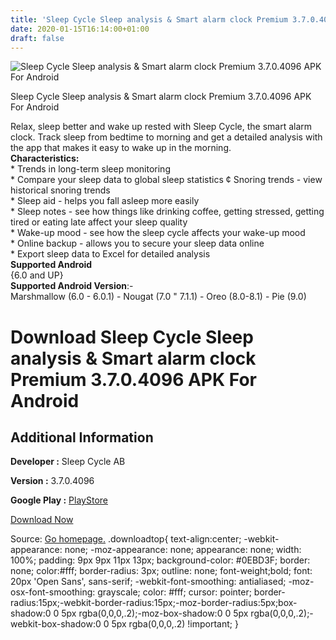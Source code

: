 ```yaml
---
title: 'Sleep Cycle Sleep analysis & Smart alarm clock Premium 3.7.0.4096 APK For Android'
date: 2020-01-15T16:14:00+01:00
draft: false
---
```


![Sleep Cycle Sleep analysis & Smart alarm clock Premium 3.7.0.4096 APK For Android](https://i1.wp.com/apkhome.net/wp-content/uploads/2020/01/Sleep-Cycle-Sleep-analysis-Smart-alarm-clock-Premium-3.7.0.4096.png "Sleep Cycle Sleep analysis & Smart alarm clock Premium 3.7.0.4096 APK For Android")

  

Sleep Cycle Sleep analysis & Smart alarm clock Premium 3.7.0.4096 APK For Android

Relax, sleep better and wake up rested with Sleep Cycle, the smart alarm clock. Track sleep from bedtime to morning and get a detailed analysis with the app that makes it easy to wake up in the morning.  
**Characteristics:**  
\* Trends in long-term sleep monitoring  
\* Compare your sleep data to global sleep statistics ¢ Snoring trends - view historical snoring trends  
\* Sleep aid - helps you fall asleep more easily  
\* Sleep notes - see how things like drinking coffee, getting stressed, getting tired or eating late affect your sleep quality  
\* Wake-up mood - see how the sleep cycle affects your wake-up mood  
\* Online backup - allows you to secure your sleep data online  
\* Export sleep data to Excel for detailed analysis  
**Supported Android**  
{6.0 and UP}  
**Supported Android Version**:-  
Marshmallow (6.0 - 6.0.1) - Nougat (7.0 " 7.1.1) - Oreo (8.0-8.1) - Pie (9.0)

Download Sleep Cycle Sleep analysis & Smart alarm clock Premium 3.7.0.4096 APK For Android
==========================================================================================

Additional Information
----------------------

**Developer :** Sleep Cycle AB

**Version :** 3.7.0.4096

**Google Play :** [PlayStore](https://play.google.com/store/apps/details?id=com.northcube.sleepcycle)

  

[Download Now](https://store4app.co/post/sleep-cycle-sleep-analysis-amp-smart-alarm-clock-premium-3-7-0-4096-apk-for-android_1579100641)

  
Source: [Go homepage.](https://store4app.co/post/sleep-cycle-sleep-analysis-amp-smart-alarm-clock-premium-3-7-0-4096-apk-for-android_1579100641) .downloadtop{ text-align:center; -webkit-appearance: none; -moz-appearance: none; appearance: none; width: 100%; padding: 9px 9px 11px 13px; background-color: #0EBD3F; border: none; color:#fff; border-radius: 3px; outline: none; font-weight;bold; font: 20px 'Open Sans', sans-serif; -webkit-font-smoothing: antialiased; -moz-osx-font-smoothing: grayscale; color: #fff; cursor: pointer; border-radius:15px;-webkit-border-radius:15px;-moz-border-radius:5px;box-shadow:0 0 5px rgba(0,0,0,.2);-moz-box-shadow:0 0 5px rgba(0,0,0,.2);-webkit-box-shadow:0 0 5px rgba(0,0,0,.2) !important; }